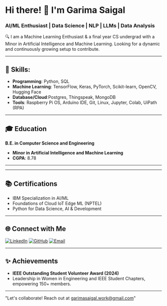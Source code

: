 # Hi there! 👋 I'm Garima Saigal 

### AI/ML Enthusiast | Data Science | NLP | LLMs | Data Analysis
🔍 I am a Machine Learning Enthusiast & a final year CS undergrad with a Minor in Artificial Intelligence and Machine Learning. Looking for a dynamic and continuously growing setup to contribute. 

---

## 🌟 Skills: 
- **Programming**: Python, SQL
- **Machine Learning**: TensorFlow, Keras, PyTorch, Scikit-learn, OpenCV, Hugging Face
- **Database/Cloud**:Postgres, Thingspeak, MongoDB
- **Tools**: Raspberry Pi OS, Arduino IDE, Git, Linux, Jupyter, Colab, UiPath (RPA)




---

## 🎓 Education
**B.E. in Computer Science and Engineering**  
- **Minor in Artificial Intelligence and Machine Learning**  
- **CGPA**: 8.78 


---

---

## 📚 Certifications
- IBM Specialization in AI/ML  
- Foundations of Cloud IoT Edge ML (NPTEL)  
- Python for Data Science, AI & Development  

---

## 🌐 Connect with Me
[![LinkedIn](https://img.shields.io/badge/-LinkedIn-blue)](https://www.linkedin.com/in/garimasaigal/) [![GitHub](https://img.shields.io/badge/-GitHub-black)](https://github.com/saigalgarima) [![Email](https://img.shields.io/badge/-Email-critical)](mailto:garimasaigal02@gmail.com)


---

## ✨ Achievements
- **IEEE Outstanding Student Volunteer Award (2024)**  
- Leadership in Women in Engineering and IEEE Student Chapters, empowering 150+ members.  

---
"Let's collaborate! Reach out at garimasaigal.work@gmail.com"

